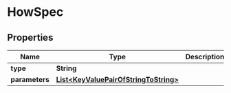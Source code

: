 

# HowSpec


## Properties

| Name | Type | Description | Notes |
|------------ | ------------- | ------------- | -------------|
|**type** | **String** |  |  [optional] |
|**parameters** | [**List&lt;KeyValuePairOfStringToString&gt;**](KeyValuePairOfStringToString.md) |  |  [optional] |



